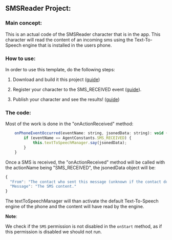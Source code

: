 ## SMSReader Project:

### Main concept:
This is an actual code of the SMSReader character that is in the app.
This character will read the content of an incoming sms using the Text-To-Speech engine that is installed in the users phone.

### How to use:
In order to use this template, do the following steps:

1. Download and build it this project ([guide](https://github.com/hay12396/ImAliveGuide/wiki/How-to:-Build-and-upload-a-character-code))

2. Register your character to the SMS_RECEIVED event ([guide](https://www.youtube.com/watch?v=SByJnkZn4gI&feature=youtu.be)).

3. Publish your character and see the results! ([guide](https://github.com/hay12396/ImAliveGuide/wiki/How-to:-Publish-your-character))

### The code:
Most of the work is done in the "onActionReceived" method:
```javascript
    onPhoneEventOccurred(eventName: string, jsonedData: string): void {
        if (eventName == AgentConstants.SMS_RECEIVED) {
            this.textToSpeechManager.say(jsonedData);
        }
    }
```
Once a SMS is received, the "onActionReceived" method will be called with the actionName being "SMS_RECEIVED", 
the jsonedData object will be:
```javascript
{
  "From": "The contact who sent this message (unknown if the contact does not exists)",
  "Message": "The SMS content."
}
```
The textToSpeechManager will than activate the default Text-To-Speech engine of the phone and the content will have read by the engine.

**Note**:

We check if the `SMS` permission is not disabled in the `onStart` method, as if this permission is disabled we should not run.
